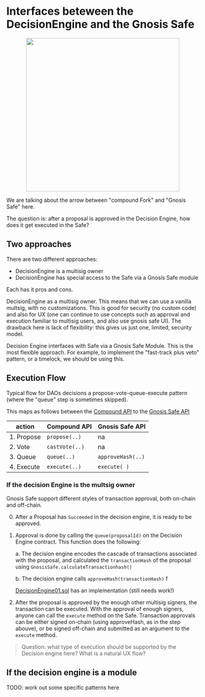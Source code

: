 # Interfaces beteween the DecisionEngine and the Gnosis Safe

<p align="center">
<img src="https://user-images.githubusercontent.com/1306173/112619224-596b3900-8e27-11eb-95dd-04aa60c12b99.png" height="400" align="center">
</p>

We are talking about the arrow between "compound Fork" and "Gnosis Safe" here.

The question is: after a proposal is approved in the Decision Engine, how does it get executed in the Safe?

## Two approaches

There are two different approaches:

- DecisionEngine is a multisig owner
- DecisionEngine has special access to the Safe via a Gnosis Safe module

Each has it pros and cons.

DecisionEngine as a multisig owner. This means that we can use a vanilla multsig, with no customizations. This is good for security (no custom code) and also for UX (one can continue to use concepts such as approval and execution familiar to multisig users, and also use gnosis safe UI). The drawback here is lack of flexibility: this gives us just one, limited, security model.

Decision Engine interfaces with Safe via a Gnosis Safe Module. This is the most flexible approach. For example, to implement the "fast-track plus veto" pattern, or a timelock, we should be using this.

## Execution Flow

Typical flow for DAOs decisions a propose-vote-queue-execute pattern (where the "queue" step is sometimes skipped).

This maps as follows between the
[Compound API](../contracts/interfaces/ICompoundDecisionEngine.sol)
to the
[Gnosis Safe API](../contracts/interfaces/IGnosisSafe.sol)

| action     | Compound API   | Gnosis Safe API   |
| ---------- | -------------- | ----------------- |
| 1. Propose | `propose(..)`  | na                |
| 2. Vote    | `castVote(..)` | na                |
| 3. Queue   | `queue(..)`    | `approveHash(..)` |
| 4. Execute | `execute(..)`  | `execute( )`      |

### If the decision Engine is the multsig owner

Gnosis Safe support different styles of transaction approval, both on-chain and off-chain.

0. After a Proposal has `Succeeded` in the decision engine, it is ready to be approved.

1. Approval is done by calling the `queue(proposalId)` on the Decision Engine contract. This function does the following:

   a. The decision engine encodes the cascade of transactions associated with the proposal, and calculated the `transactionHash` of the proposal using `GnosisSafe.calculateTransactionhash()`

   b. The decision engine calls `approveHash(transactionHash)` f

   [DecisionEngine01.sol](../contracts/DecisionEngine01.sol) has an implementation (still needs work!)

2. After the proposal is approved by the enough other multisig signers, the transaction can be executed. With the approval of enough signers, anyone can call the `execute` method on the Safe. Transaction approvals can be either signed on-chain (using approveHash, as in the step abouve), or be signed off-chain and submitted as an argument to the `execute` method.

> Question: what type of execution should be supported by the Decision engine here? What is a natural UX flow?

## If the decision engine is a module

TODO: work out some specific patterns here

